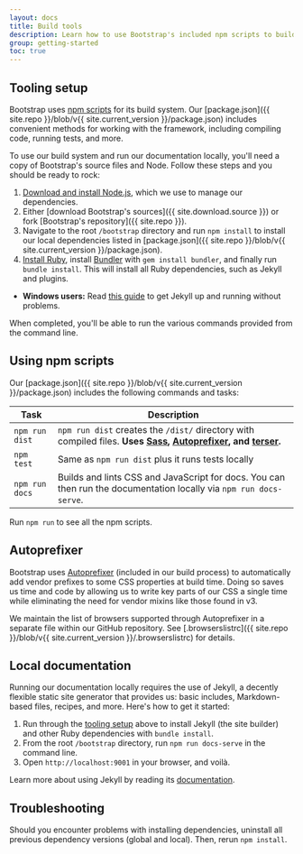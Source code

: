 ```yaml
---
layout: docs
title: Build tools
description: Learn how to use Bootstrap's included npm scripts to build our documentation, compile source code, run tests, and more.
group: getting-started
toc: true
---
```


## Tooling setup

Bootstrap uses [npm scripts](https://docs.npmjs.com/misc/scripts) for its build system. Our [package.json]({{ site.repo }}/blob/v{{ site.current_version }}/package.json) includes convenient methods for working with the framework, including compiling code, running tests, and more.

To use our build system and run our documentation locally, you'll need a copy of Bootstrap's source files and Node. Follow these steps and you should be ready to rock:

1. [Download and install Node.js](https://nodejs.org/en/download/), which we use to manage our dependencies.
2. Either [download Bootstrap's sources]({{ site.download.source }}) or fork [Bootstrap's repository]({{ site.repo }}).
3. Navigate to the root `/bootstrap` directory and run `npm install` to install our local dependencies listed in [package.json]({{ site.repo }}/blob/v{{ site.current_version }}/package.json).
4. [Install Ruby][install-ruby], install [Bundler][gembundler] with `gem install bundler`, and finally run `bundle install`. This will install all Ruby dependencies, such as Jekyll and plugins.
  - **Windows users:** Read [this guide](https://jekyllrb.com/docs/windows/) to get Jekyll up and running without problems.

When completed, you'll be able to run the various commands provided from the command line.

[install-ruby]: https://www.ruby-lang.org/en/documentation/installation/
[gembundler]: https://bundler.io/

## Using npm scripts

Our [package.json]({{ site.repo }}/blob/v{{ site.current_version }}/package.json) includes the following commands and tasks:

| Task           | Description                                                                                                                                                                               |
| -------------- | ----------------------------------------------------------------------------------------------------------------------------------------------------------------------------------------- |
| `npm run dist` | `npm run dist` creates the `/dist/` directory with compiled files. **Uses [Sass](https://sass-lang.com/), [Autoprefixer][autoprefixer], and [terser](https://github.com/terser/terser).** |
| `npm test`     | Same as `npm run dist` plus it runs tests locally                                                                                                                                         |
| `npm run docs` | Builds and lints CSS and JavaScript for docs. You can then run the documentation locally via `npm run docs-serve`.                                                                        |

Run `npm run` to see all the npm scripts.

## Autoprefixer

Bootstrap uses [Autoprefixer][autoprefixer] (included in our build process) to automatically add vendor prefixes to some CSS properties at build time. Doing so saves us time and code by allowing us to write key parts of our CSS a single time while eliminating the need for vendor mixins like those found in v3.

We maintain the list of browsers supported through Autoprefixer in a separate file within our GitHub repository. See [.browserslistrc]({{ site.repo }}/blob/v{{ site.current_version }}/.browserslistrc) for details.

## Local documentation

Running our documentation locally requires the use of Jekyll, a decently flexible static site generator that provides us: basic includes, Markdown-based files, recipes, and more. Here's how to get it started:

1. Run through the [tooling setup](#tooling-setup) above to install Jekyll (the site builder) and other Ruby dependencies with `bundle install`.
2. From the root `/bootstrap` directory, run `npm run docs-serve` in the command line.
3. Open `http://localhost:9001` in your browser, and voilà.

Learn more about using Jekyll by reading its [documentation](https://jekyllrb.com/docs/).

## Troubleshooting

Should you encounter problems with installing dependencies, uninstall all previous dependency versions (global and local). Then, rerun `npm install`.

[autoprefixer]: https://github.com/postcss/autoprefixer
